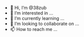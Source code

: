 - 👋 Hi, I’m @38zub
- 👀 I’m interested in ...
- 🌱 I’m currently learning ...
- 💞️ I’m looking to collaborate on ...
- 📫 How to reach me ...

<!---
38zub/38zub is a ✨ special ✨ repository because its `README.md` (this file) appears on your GitHub profile.
You can click the Preview link to take a look at your changes.
--->
